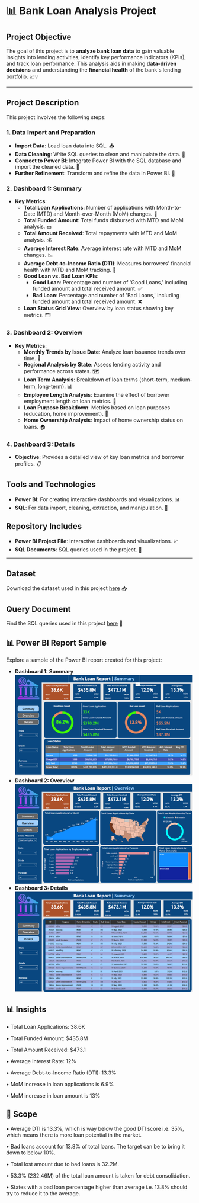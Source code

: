 # 📊 Bank Loan Analysis Project #

## Project Objective
The goal of this project is to **analyze bank loan data** to gain valuable insights into lending activities, identify key performance indicators (KPIs), and track loan performance. This analysis aids in making **data-driven decisions** and understanding the **financial health** of the bank's lending portfolio. 📈💡

---

## Project Description
This project involves the following steps:

### 1. Data Import and Preparation
- **Import Data**: Load loan data into SQL. 📥
- **Data Cleaning**: Write SQL queries to clean and manipulate the data. 🧹
- **Connect to Power BI**: Integrate Power BI with the SQL database and import the cleaned data. 🔗
- **Further Refinement**: Transform and refine the data in Power BI. 🔄

### 2. Dashboard 1: Summary
- **Key Metrics**:
  - **Total Loan Applications**: Number of applications with Month-to-Date (MTD) and Month-over-Month (MoM) changes. 📅
  - **Total Funded Amount**: Total funds disbursed with MTD and MoM analysis. 💵
  - **Total Amount Received**: Total repayments with MTD and MoM analysis. 💰
  - **Average Interest Rate**: Average interest rate with MTD and MoM changes. 📉
  - **Average Debt-to-Income Ratio (DTI)**: Measures borrowers' financial health with MTD and MoM tracking. 🏦
  - **Good Loan vs. Bad Loan KPIs**:
    - **Good Loan**: Percentage and number of 'Good Loans,' including funded amount and total received amount. ✅
    - **Bad Loan**: Percentage and number of 'Bad Loans,' including funded amount and total received amount. ❌
  - **Loan Status Grid View**: Overview by loan status showing key metrics. 🗂️

### 3. Dashboard 2: Overview
- **Key Metrics**:
  - **Monthly Trends by Issue Date**: Analyze loan issuance trends over time. 📅
  - **Regional Analysis by State**: Assess lending activity and performance across states. 🗺️
  - **Loan Term Analysis**: Breakdown of loan terms (short-term, medium-term, long-term). 📊
  - **Employee Length Analysis**: Examine the effect of borrower employment length on loan metrics. 👔
  - **Loan Purpose Breakdown**: Metrics based on loan purposes (education, home improvement). 🎯
  - **Home Ownership Analysis**: Impact of home ownership status on loans. 🏠

### 4. Dashboard 3: Details
- **Objective**: Provides a detailed view of key loan metrics and borrower profiles. 📋

## Tools and Technologies
- **Power BI**: For creating interactive dashboards and visualizations. 📊
- **SQL**: For data import, cleaning, extraction, and manipulation. 🧹

## Repository Includes
- **Power BI Project File**: Interactive dashboards and visualizations. 📈
- **SQL Documents**: SQL queries used in the project. 📄

---

## Dataset
Download the dataset used in this project [here](https://github.com/Priyanka-Patil1/-Bank-Loan-Analysis-Project/blob/main/financial_loan.csv) 📥

## Query Document
Find the SQL queries used in this project [here](https://github.com/Priyanka-Patil1/-Bank-Loan-Analysis-Project/blob/main/SQL%20queries.docx) 📄

## 📊 Power BI Report Sample
Explore a sample of the Power BI report created for this project:
- **Dashboard 1: Summary** ![Dashboard 1](https://github.com/Priyanka-Patil1/-Bank-Loan-Analysis-Project/blob/main/Image%201.png)
- **Dashboard 2: Overview** ![Dashboard 2](https://github.com/Priyanka-Patil1/-Bank-Loan-Analysis-Project/blob/main/Image%202.png)
- **Dashboard 3: Details** ![Dashboard 3](https://github.com/Priyanka-Patil1/-Bank-Loan-Analysis-Project/blob/main/Image%203.png)

## 📊 Insights

• Total Loan Applications: 38.6K

• Total Funded Amount: $435.8M

• Total Amount Received: $473.1

• Average Interest Rate: 12%

• Average Debt-to-Income Ratio (DTI): 13.3%

• MoM increase in loan applications is 6.9%

• MoM increase in loan amount is 13%

## 🎯 Scope

• Average DTI is 13.3%, which is way below the good DTI score i.e. 35%, which means there is more loan potential in the market.

• Bad loans account for 13.8% of total loans. The target can be to bring it down to below 10%.

• Total lost amount due to bad loans is 32.2M.

• 53.3% (232.46M) of the total loan amount is taken for debt consolidation. 
 
• States with a bad loan percentage higher than average i.e. 13.8% should try to reduce it to the average.
